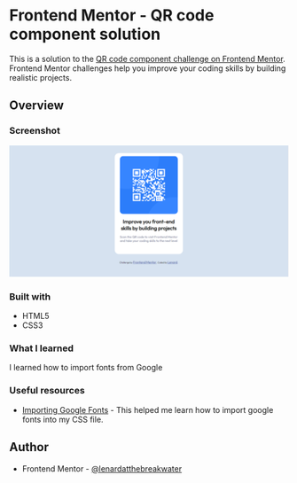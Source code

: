 # Frontend Mentor - QR code component solution

This is a solution to the [QR code component challenge on Frontend Mentor](https://www.frontendmentor.io/challenges/qr-code-component-iux_sIO_H). Frontend Mentor challenges help you improve your coding skills by building realistic projects. 


## Overview

### Screenshot

![](./screenshot.png)


### Built with

- HTML5
- CSS3


### What I learned

I learned how to import fonts from Google


### Useful resources

- [Importing Google Fonts](https://www.w3docs.com/snippets/css/how-to-import-google-fonts-in-css-file.html) - This helped me learn how to import google fonts into my CSS file. 


## Author

- Frontend Mentor - [@lenardatthebreakwater](https://www.frontendmentor.io/profile/lenardatthebreakwater)